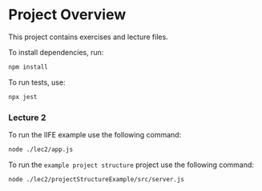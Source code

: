 # Project Overview

This project contains exercises and lecture files.

To install dependencies, run:

```bash
npm install
```

To run tests, use:

```bash
npx jest
```

### Lecture 2
To run the IIFE example use the following command:
```bash
node ./lec2/app.js
```

To run the `example project structure` project use the following command:

```bash
node ./lec2/projectStructureExample/src/server.js
```
